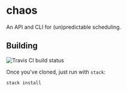 # chaos

An API and CLI for (un)predictable scheduling.

## Building

![Travis CI build status](https://travis-ci.org/atcol/chaos.svg?branch=master)

Once you've cloned, just run with `stack`:

```
stack install
```
